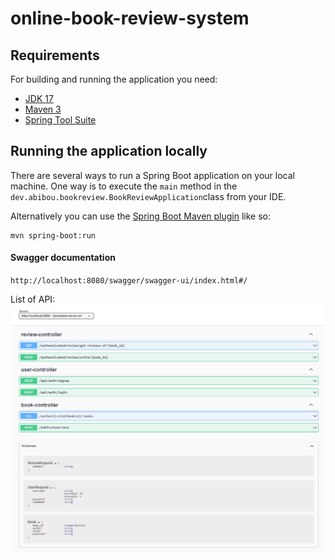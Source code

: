 # online-book-review-system


## Requirements

For building and running the application you need:

- [JDK 17](https://www.oracle.com/java/technologies/downloads/#java17)
- [Maven 3](https://maven.apache.org)
- [Spring Tool Suite](https://spring.io/tools)


## Running the application locally

There are several ways to run a Spring Boot application on your local machine. One way is to execute the `main` method in the `dev.abibou.bookreview.BookReviewApplication`class from your IDE.

Alternatively you can use the [Spring Boot Maven plugin](https://docs.spring.io/spring-boot/docs/current/reference/html/build-tool-plugins-maven-plugin.html) like so:

```shell
mvn spring-boot:run
```

#### Swagger documentation 
`http://localhost:8080/swagger/swagger-ui/index.html#/`

List of API:
![Alt text](swagger-ui.png)

